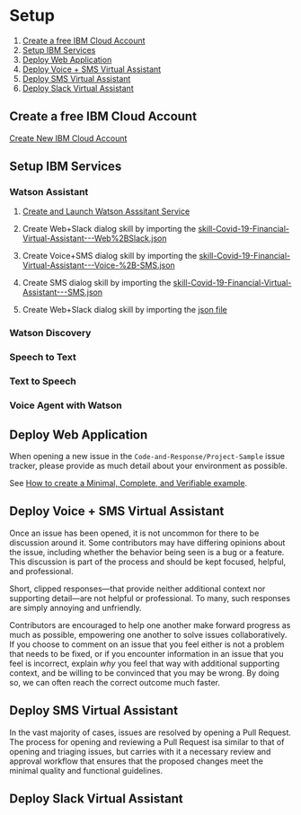 # Setup

1. [Create a free IBM Cloud Account](#create-free-ibm-account)
2. [Setup IBM Services](#setup-ibm-services)
3. [Deploy Web Application](#deploy-web-application)
4. [Deploy Voice + SMS Virtual Assistant](#deploy-voice-sms-va)
5. [Deploy SMS Virtual Assistant](#deploy-sms-va)
6. [Deploy Slack Virtual Assistant](#deploy-slack-va)

## Create a free IBM Cloud Account

[Create New IBM Cloud Account](https://cloud.ibm.com/registration)

## Setup IBM Services

### Watson Assistant

1. [Create and Launch Watson Asssitant Service](https://cloud.ibm.com/docs/assistant?topic=assistant-getting-started#getting-started-prerequisites)

2. Create Web+Slack dialog skill by importing the [skill-Covid-19-Financial-Virtual-Assistant---Web%2BSlack.json](/watson-assets/WatsonAssistant/skill-Covid-19-Financial-Virtual-Assistant---Web%2BSlack.json)

3. Create Voice+SMS dialog skill by importing the [skill-Covid-19-Financial-Virtual-Assistant---Voice-%2B-SMS.json](/watson-assets/WatsonAssistant/skill-Covid-19-Financial-Virtual-Assistant---Voice-%2B-SMS.json)

4. Create SMS dialog skill by importing the [skill-Covid-19-Financial-Virtual-Assistant---SMS.json](/watson-assets/WatsonAssistant/skill-Covid-19-Financial-Virtual-Assistant---SMS.json)

5. Create Web+Slack dialog skill by importing the [json file](/watson-assets/WatsonAssistant/skill-Covid-19-Financial-Virtual-Assistant---Web+Slack.json)






### Watson Discovery
### Speech to Text
### Text to Speech
### Voice Agent with Watson


## Deploy Web Application

When opening a new issue in the `Code-and-Response/Project-Sample` issue tracker, please provide as much
detail about your environment as possible.

See [How to create a Minimal, Complete, and Verifiable example](https://stackoverflow.com/help/mcve).

## Deploy Voice + SMS Virtual Assistant

Once an issue has been opened, it is not uncommon for there to be discussion
around it. Some contributors may have differing opinions about the issue,
including whether the behavior being seen is a bug or a feature. This discussion
is part of the process and should be kept focused, helpful, and professional.

Short, clipped responses—that provide neither additional context nor supporting
detail—are not helpful or professional. To many, such responses are simply
annoying and unfriendly.

Contributors are encouraged to help one another make forward progress as much
as possible, empowering one another to solve issues collaboratively. If you
choose to comment on an issue that you feel either is not a problem that needs
to be fixed, or if you encounter information in an issue that you feel is
incorrect, explain *why* you feel that way with additional supporting context,
and be willing to be convinced that you may be wrong. By doing so, we can often
reach the correct outcome much faster.

## Deploy SMS Virtual Assistant

In the vast majority of cases, issues are resolved by opening a Pull Request.
The process for opening and reviewing a Pull Request isa similar to that of
opening and triaging issues, but carries with it a necessary review and approval
workflow that ensures that the proposed changes meet the minimal quality and
functional guidelines.

## Deploy Slack Virtual Assistant
